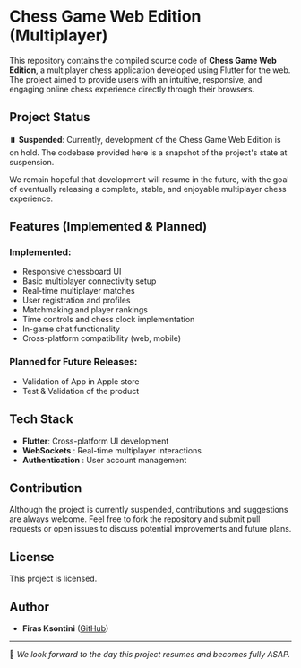 # Chess Game Web Edition (Multiplayer)

This repository contains the compiled source code of **Chess Game Web Edition**, a multiplayer chess application developed using Flutter for the web. The project aimed to provide users with an intuitive, responsive, and engaging online chess experience directly through their browsers.

## Project Status

⏸️ **Suspended**: Currently, development of the Chess Game Web Edition is on hold. The codebase provided here is a snapshot of the project's state at suspension.

We remain hopeful that development will resume in the future, with the goal of eventually releasing a complete, stable, and enjoyable multiplayer chess experience.

## Features (Implemented & Planned)

### Implemented:
- Responsive chessboard UI
- Basic multiplayer connectivity setup
- Real-time multiplayer matches
- User registration and profiles
- Matchmaking and player rankings
- Time controls and chess clock implementation
- In-game chat functionality
- Cross-platform compatibility (web, mobile)

### Planned for Future Releases:
- Validation of App in Apple store
- Test & Validation of the product

## Tech Stack
- **Flutter**: Cross-platform UI development
- **WebSockets** : Real-time multiplayer interactions
- **Authentication** : User account management

## Contribution

Although the project is currently suspended, contributions and suggestions are always welcome. Feel free to fork the repository and submit pull requests or open issues to discuss potential improvements and future plans.

## License

This project is licensed.

## Author

- **Firas Ksontini** ([GitHub](https://github.com/fksontini))

---

📌 *We look forward to the day this project resumes and becomes fully ASAP.*

